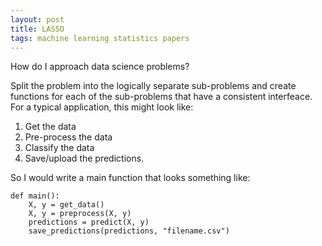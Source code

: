```yaml
---
layout: post
title: LASSO
tags: machine learning statistics papers
---
```


How do I approach data science problems?

Split the problem into the logically separate sub-problems and create functions
for each of the sub-problems that have a consistent interfeace. For a typical
application, this might look like:

1. Get the data
2. Pre-process the data
3. Classify the data
4. Save/upload the predictions.

So I would write a main function that looks something like:

```{python}
def main():
    X, y = get_data()
    X, y = preprocess(X, y)
    predictions = predict(X, y)
    save_predictions(predictions, "filename.csv")
```

